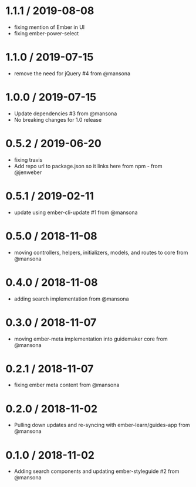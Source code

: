 
1.1.1 / 2019-08-08
==================

  * fixing mention of Ember in UI
  * fixing ember-power-select

1.1.0 / 2019-07-15
==================

  * remove the need for jQuery #4 from @mansona

1.0.0 / 2019-07-15
==================

  * Update dependencies #3 from @mansona
  * No breaking changes for 1.0 release

0.5.2 / 2019-06-20
==================

  * fixing travis
  * Add repo url to package.json so it links here from npm - from @jenweber

0.5.1 / 2019-02-11
==================

  * update using ember-cli-update #1 from @mansona

0.5.0 / 2018-11-08
==================

  * moving controllers, helpers, initializers, models, and routes to core from @mansona

0.4.0 / 2018-11-08
==================

  * adding search implementation from @mansona

0.3.0 / 2018-11-07
==================

  * moving ember-meta implementation into guidemaker core from @mansona

0.2.1 / 2018-11-07
==================

  * fixing ember meta content from @mansona

0.2.0 / 2018-11-02
==================

  * Pulling down updates and re-syncing with ember-learn/guides-app from @mansona

0.1.0 / 2018-11-02
==================

  * Adding search components and updating ember-styleguide #2 from @mansona
